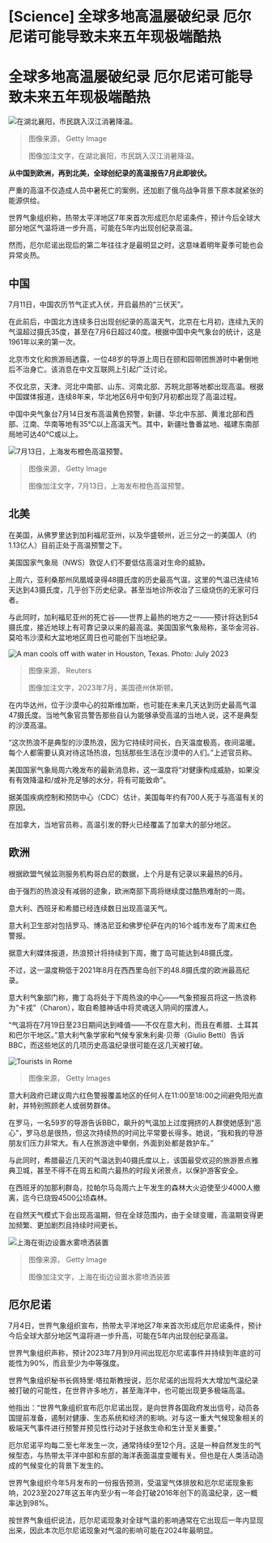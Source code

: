 # [Science] 全球多地高温屡破纪录 厄尔尼诺可能导致未来五年现极端酷热

#  全球多地高温屡破纪录 厄尔尼诺可能导致未来五年现极端酷热


![在湖北襄阳，市民跳入汉江消暑降温。](_130394867_whatsubject.jpg)

> 图像来源，  Getty Image
>
> 图像加注文字，在湖北襄阳，市民跳入汉江消暑降温。

**从中国到欧洲，再到北美，全球创纪录的高温报告7月此即彼伏。**

严重的高温不仅造成人员中暑死亡的案例，还加剧了俄乌战争背景下原本就紧张的能源供给。

世界气象组织称，热带太平洋地区7年来首次形成厄尔尼诺条件，预计今后全球大部分地区气温将进一步升高，可能在5年内出现创纪录高温。

然而，厄尔尼诺出现后的第二年往往才是最明显之时，这意味着明年夏季可能也会异常炎热。

##  中国

7月11日，中国农历节气正式入伏，开启最热的“三伏天”。

在此前后，中国北方连续多日出现创纪录的高温天气，北京在七月初，连续九天的气温超过摄氏35度，甚至在7月6日超过40度。根据中国中央气象台的统计，这是1961年以来的第一次。

北京市文化和旅游局透露，一位48岁的导游上周日在颐和园带团旅游时中暑倒地后不治身亡。该消息在中文互联网上引起广泛讨论。

不仅北京，天津、河北中南部、山东、河南北部、苏皖北部等地都出现高温。根据中国媒体报道，连续8年来，华北地区6月中旬到7月初都出现了高温过程。

中国中央气象台7月14日发布高温黄色预警，新疆、华北中东部、黄淮北部和西部、江南、华南等地有35℃以上高温天气。其中，新疆吐鲁番盆地、福建东南部局地可达40℃或以上。

![7月13日，上海发布橙色高温预警。](_130394866_whatsubject.jpg)

> 图像来源，  Getty Image
>
> 图像加注文字，7月13日，上海发布橙色高温预警。

##  北美

在美国，从佛罗里达到加利福尼亚州，以及华盛顿州，近三分之一的美国人（约1.13亿人）目前正处于高温预警之下。

美国国家气象局（NWS）敦促人们不要低估高温对生命的威胁。

上周六，亚利桑那州凤凰城录得48摄氏度的历史最高气温，这里的气温已连续16天达到43摄氏度，几乎创下历史纪录。甚至当地诊所收治了三级烧伤的无家可归者。

与此同时，加利福尼亚州的死亡谷——世界上最热的地方之一——预计将达到54摄氏度，接近地球上有可靠记录以来的最高温。美国国家气象局称，圣华金河谷、莫哈韦沙漠和大盆地地区周日也可能创下当地纪录。

![A man cools off with water in Houston, Texas. Photo: July 2023](_130391577_f22697b91a92cbc589b458ab2eb3a3938d70ffbd-1.jpg)

> 图像来源，  Reuters
>
> 图像加注文字，2023年7月，美国德州休斯顿。

在内华达州，位于沙漠中心的拉斯维加斯，也可能在未来几天达到历史最高气温47摄氏度。当地气象官员警告那些自认为能够承受高温的当地人说，这不是典型的沙漠高温。

“这次热浪不是典型的沙漠热浪，因为它持续时间长，白天温度极高，夜间温暖。每个人都需要认真对待这场热浪，包括那些生活在沙漠中的人们。”上述官员称。

美国国家气象局周六晚发布的最新消息称，这一温度将“对健康构成威胁，如果没有有效降温和/或补充足够的水分，将有可能致命”。

据美国疾病控制和预防中心（CDC）估计，美国每年约有700人死于与高温有关的原因。

在加拿大，当地官员称，高温引发的野火已经覆盖了加拿大的部分地区。

##  欧洲

根据欧盟气候监测服务机构哥白尼的数据，上个月是有记录以来最热的6月。

由于强烈的热浪没有减弱的迹象，欧洲南部下周将继续度过酷热难耐的一周。

意大利、西班牙和希腊已经连续数日出现高温天气。

意大利卫生部对包括罗马、博洛尼亚和佛罗伦萨在内的16个城市发布了周末红色警报。

据意大利媒体报道，热浪预计将持续到下周，撒丁岛可能达到48摄氏度。

不过，这一温度稍低于2021年8月在西西里岛创下的48.8摄氏度的欧洲最高纪录。

意大利气象部门称，撒丁岛将处于下周热浪的中心——气象预报员将这一热浪称为“卡戎”（Charon），取自希腊神话中将灵魂送入阴间的摆渡人。

“气温将在7月19日至23日期间达到峰值——不仅在意大利，而且在希腊、土耳其和巴尔干地区。”意大利气象学家和气候专家朱利奥·贝蒂（Giulio Betti）告诉BBC，而这些地区的几项历史高温纪录很可能在这几天被打破。

![Tourists in Rome](_130392286_gettyimages-1531993258.jpg)

> 图像来源，  Getty Images

意大利政府已建议周六红色警报覆盖地区的任何人在11:00至18:00之间避免阳光直射，并特别照顾老人或弱势群体。

在罗马，一名59岁的导游告诉BBC，飙升的气温加上过度拥挤的人群使她感到“恶心”，罗马总是很热，但这次持续热的时间比平常要长得多。她说，“我和我的导游朋友们压力非常大。有人在旅游途中晕倒，外面到处都是救护车。”

与此同时，希腊最近几天的气温达到40摄氏度以上，该国最受欢迎的旅游景点雅典卫城，甚至不得不在周五和周六最热的时段关闭景点，以保护游客安全。

在西班牙的加那利群岛，拉帕尔马岛周六上午发生的森林大火迫使至少4000人撤离，迄今已烧毁4500公顷森林。

在自然天气模式下会出现高温期，但在全球范围内，由于全球变暖，高温期变得更加频繁、更加剧烈且持续时间更长。

![上海在街边设置水雾喷洒装置](_130394868_whatsubject.jpg)

> 图像来源，  Getty Image
>
> 图像加注文字，上海在街边设置水雾喷洒装置

##  厄尔尼诺

7月4日，世界气象组织宣布，热带太平洋地区7年来首次形成厄尔尼诺条件，预计今后全球大部分地区气温将进一步升高，可能在5年内出现创纪录高温。

世界气象组织声称，预计2023年7月到9月间出现厄尔尼诺事件并持续到年底的可能性为90%，而且至少为中等强度。

世界气象组织秘书长佩特里·塔拉斯教授说，厄尔尼诺的出现将大大增加气温纪录被打破的可能性，在世界许多地方，甚至海洋中，也可能出现更多极端高温。

他指出：“世界气象组织宣布厄尔尼诺出现，是向世界各国政府发出信号，动员各国提前准备，遏制对健康、生态系统和经济的影响。对与这一重大气候现象相关的极端天气事件进行预警并预见性行动对于拯救生命和生计至关重要。”

厄尔尼诺平均每二至七年发生一次，通常持续9至12个月。这是一种自然发生的气候型态，与热带太平洋中部和东部的海洋表面温度变暖有关。但也是在人类活动造成的气候变化的背景下发生的。

世界气象组织今年5月发布的一份报告预测，受温室气体排放和厄尔尼诺现象影响，2023至2027年这五年内至少有一年会打破2016年创下的高温纪录，这一概率达到98%。

按世界气象组织说法，厄尔尼诺现象对全球气温的影响通常在它出现后一年内显现出来，因此本次厄尔尼诺现象对气温的影响可能在2024年最明显。


